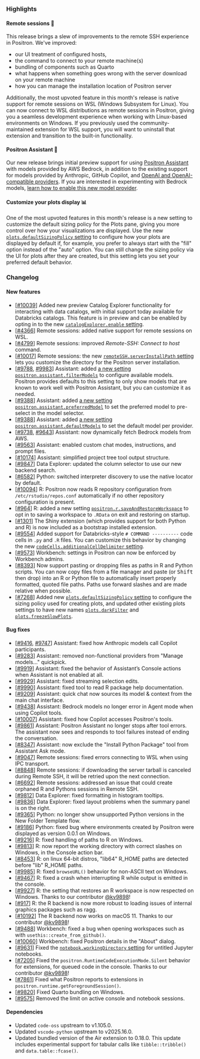 ### Highlights

#### Remote sessions 🚀

This release brings a slew of improvements to the remote SSH experience in Positron. We've improved:

- our UI treatment of configured hosts, 
- the command to connect to your remote machine(s)
- bundling of components such as Quarto
- what happens when something goes wrong with the server download on your remote machine
- how you can manage the installation location of Positron server

Additionally, the most upvoted feature in this month's release is native support for remote sessions on WSL (Windows Subsystem for Linux). You can now connect to WSL distributions as remote sessions in Positron, giving you a seamless development experience when working with Linux-based environments on Windows. If you previously used the community-maintained extension for WSL support, you will want to uninstall that extension and transition to the built-in functionality.

#### Positron Assistant 🤖

Our new release brings initial preview support for using [Positron Assistant](https://positron.posit.co/assistant) with models provided by AWS Bedrock, in addition to the existing support for models provided by Anthropic, GitHub Copilot, and [OpenAI and OpenAI-compatible providers](https://github.com/posit-dev/positron/discussions/9988). If you are interested in experimenting with Bedrock models, [learn how to enable this new model provider](LINKTOCOME).

#### Customize your plots display 📊

One of the most upvoted features in this month's release is a new setting to customize the default sizing policy for the Plots pane, giving you more control over how your visualizations are displayed. Use the new [`plots.defaultSizingPolicy` setting](positron://settings/plots.defaultSizingPolicy) to configure how your plots are displayed by default if, for example, you prefer to always start with the "fill" option instead of the "auto" option. You can still change the sizing policy via the UI for plots after they are created, but this setting lets you set your preferred default behavior.

<div id="checkbox"></div>

### Changelog

#### New features

- [[#10039](https://github.com/posit-dev/positron/issues/10039)] Added new preview Catalog Explorer functionality for interacting with data catalogs, with initial support today available for Databricks catalogs. This feature is in preview and can be enabled by opting in to the new [`catalogExplorer.enable` setting](positron://settings/catalogExplorer.enable). 
- [[#4366](https://github.com/posit-dev/positron/issues/4366)] Remote sessions: added native support for remote sessions on WSL.
- [[#4799](https://github.com/posit-dev/positron/issues/4799)] Remote sessions: improved _Remote-SSH: Connect to host_ command.
- [[#10017](https://github.com/posit-dev/positron/issues/10017)] Remote sessions: the new [`remoteSSH.serverInstallPath` setting](positron://settings/remoteSSH.serverInstallPath) lets you customize the directory for the Positron server installation.
- [[#9788](https://github.com/posit-dev/positron/issues/9788), [#9983](https://github.com/posit-dev/positron/issues/9983)] Assistant: added [a new setting `positron.assistant.filterModels`](positron://settings/positron.assistant.filterModels) to configure available models. Positron provides defaults to this setting to only show models that are known to work well with Positron Assistant, but you can customize it as needed.
- [[#9388](https://github.com/posit-dev/positron/issues/9388)] Assistant: added [a new setting `positron.assistant.preferredModel`](positron://settings/positron.assistant.preferredModel) to set the preferred model to pre-select in the model selector. 
- [[#9388](https://github.com/posit-dev/positron/issues/9388)] Assistant: added [a new setting `positron.assistant.defaultModels`](positron://settings/positron.assistant.defaultModels) to set the default model per provider. 
- [[#9738](https://github.com/posit-dev/positron/issues/9738), [#9643](https://github.com/posit-dev/positron/issues/9643)] Assistant: now dynamically fetch Bedrock models from AWS.
- [[#9563](https://github.com/posit-dev/positron/issues/9563)] Assistant: enabled custom chat modes, instructions, and prompt files.
- [[#10174](https://github.com/posit-dev/positron/issues/10174)] Assistant: simplified project tree tool output structure.
- [[#9847](https://github.com/posit-dev/positron/issues/9847)] Data Explorer: updated the column selector to use our new backend search.
- [[#6582](https://github.com/posit-dev/positron/issues/6582)] Python: switched interpreter discovery to use the native locator by default.
- [[#10094](https://github.com/posit-dev/positron/issues/10094)] R: Positron now reads R repository configuration from `/etc/rstudio/repos.conf` automatically if no other repository configuration is present.
- [[#964](https://github.com/posit-dev/positron/issues/964)] R: added a new setting [`positron.r.saveAndRestoreWorkspace`](positron://settings/positron.r.saveAndRestoreWorkspace) to opt in to saving a workspace to `.RData` on exit and restoring on startup.
- [[#1301](https://github.com/posit-dev/positron/issues/1301)] The Shiny extension (which provides support for both Python and R) is now included as a bootstrap installed extension.
- [[#9554](https://github.com/posit-dev/positron/issues/9554)] Added support for Databricks-style `# COMMAND ----------` code cells in `.py` and `.R` files. You can customize this behavior by changing the new [`codeCells.additionalCellDelimiter` setting](positron://settings/codeCells.additionalCellDelimiter).
- [[#9573](https://github.com/posit-dev/positron/issues/9573)] Workbench: settings in Positron can now be enforced by Workbench admins. 
- [[#8393](https://github.com/posit-dev/positron/issues/8393)] Now support pasting or dropping files as paths in R and Python scripts. You can now copy files from a file manager and paste (or <kbd>Shift</kbd> then drop) into an R or Python file to automatically insert properly formatted, quoted file paths. Paths use forward slashes and are made relative when possible.
- [[#7268](https://github.com/posit-dev/positron/issues/7268)] Added new [`plots.defaultSizingPolicy` setting](positron://settings/plots.defaultSizingPolicy) to configure the sizing policy used for creating plots, and updated other existing plots settings to have new names [`plots.darkFilter`](positron://settings/plots.darkFilter) and [`plots.freezeSlowPlots`](positron://settings/plots.freezeSlowPlots).

#### Bug fixes

- [[#9416](https://github.com/posit-dev/positron/issues/9416), [#9747](https://github.com/posit-dev/positron/issues/9747)] Assistant: fixed how Anthropic models call Copilot participants.
- [[#9283](https://github.com/posit-dev/positron/issues/9283)] Assistant: removed non-functional providers from "Manage models..." quickpick.
- [[#9919](https://github.com/posit-dev/positron/issues/9919)] Assistant: fixed the behavior of Assistant’s Console actions when Assistant is not enabled at all.
- [[#9929](https://github.com/posit-dev/positron/issues/9929)] Assistant: fixed streaming selection edits.
- [[#9990](https://github.com/posit-dev/positron/issues/9990)] Assistant: fixed tool to read R package help documentation.
- [[#9209](https://github.com/posit-dev/positron/issues/9209)] Assistant: quick chat now sources its model & context from the main chat interface.
- [[#9438](https://github.com/posit-dev/positron/issues/9438)] Assistant: Bedrock models no longer error in Agent mode when using Copilot tools.
- [[#10007](https://github.com/posit-dev/positron/issues/10007)] Assistant: fixed how Copilot accesses Positron's tools.
- [[#9861](https://github.com/posit-dev/positron/issues/9861)] Assistant: Positron Assistant no longer stops after tool errors. The assistant now sees and responds to tool failures instead of ending the conversation.
- [[#8347](https://github.com/posit-dev/positron/issues/8347)] Assistant: now exclude the "Install Python Package" tool from Assistant Ask mode.
- [[#9047](https://github.com/posit-dev/positron/issues/9047)] Remote sessions: fixed errors connecting to WSL when using IPC transport.
- [[#8848](https://github.com/posit-dev/positron/issues/8848)] Remote sessions: if downloading the server tarball is canceled during Remote SSH, it will be retried upon the next connection.
- [[#6692](https://github.com/posit-dev/positron/issues/6692)] Remote sessions: addressed an issue that could create orphaned R and Pythons sessions in Remote SSH.
- [[#9812](https://github.com/posit-dev/positron/issues/9812)] Data Explorer: fixed formatting in histogram tooltips.
- [[#9836](https://github.com/posit-dev/positron/issues/9836)] Data Explorer: fixed layout problems when the summary panel is on the right.
- [[#9365](https://github.com/posit-dev/positron/issues/9365)] Python: no longer show unsupported Python versions in the New Folder Template flow.
- [[#9186](https://github.com/posit-dev/positron/issues/9186)] Python: fixed bug where environments created by Positron were displayed as version 0.0.1 on Windows.
- [[#9216](https://github.com/posit-dev/positron/issues/9216)] R: fixed handling of paths to R on Windows.
- [[#9813](https://github.com/posit-dev/positron/issues/9813)] R: now report the working directory with correct slashes on Windows, in the Console action bar.
- [[#8453](https://github.com/posit-dev/positron/issues/8453)] R: on linux 64-bit distros, "lib64" R_HOME paths are detected before "lib" R_HOME paths.
- [[#9985](https://github.com/posit-dev/positron/issues/9985)] R: fixed `browseURL()` behavior for non-ASCII text on Windows.
- [[#9467](https://github.com/posit-dev/positron/issues/9467)] R: fixed a crash when interrupting R while output is emitted in the console.
- [[#9927](https://github.com/posit-dev/positron/issues/9927)] R: the setting that restores an R workspace is now respected on Windows. Thanks to our contributor [@kv9898](https://github.com/kv9898)!
- [[#917](https://github.com/posit-dev/ark/issues/917)] R: the R backend is now more robust to loading issues of internal graphics packages such as ragg.
- [[#10192](https://github.com/posit-dev/positron/issues/10192)] The R backend now works on macOS 11. Thanks to our contributor [@kv9898](https://github.com/kv9898)!
- [[#9488](https://github.com/posit-dev/positron/issues/9488)] Workbench: fixed a bug when opening workspaces such as with `usethis::create_from_github()`.
- [[#10060](https://github.com/posit-dev/positron/issues/10060)] Workbench: fixed Positron details in the "About" dialog.
- [[#9631](https://github.com/posit-dev/positron/issues/9631)] Fixed the [`notebook.workingDirectory` setting](positron://settings/notebook.workingDirectory) for untitled Jupyter notebooks.
- [[#7205](https://github.com/posit-dev/positron/issues/7205)] Fixed the `positron.RuntimeCodeExecutionMode.Silent` behavior for extensions, for queued code in the console. Thanks to our contributor [@kv9898](https://github.com/kv9898)!
- [[#7861](https://github.com/posit-dev/positron/issues/7861)] Fixed what Positron reports to extensions in `positron.runtime.getForegroundSession()`.
- [[#9820](https://github.com/posit-dev/positron/issues/9820)] Fixed Quarto bundling on Windows.
- [[#9575](https://github.com/posit-dev/positron/issues/9575)] Removed the limit on active console and notebook sessions.

#### Dependencies

- Updated `code-oss` upstream to v1.105.0.
- Updated `vscode-python` upstream to v2025.16.0.
- Updated bundled version of the Air extension to 0.18.0. This update includes experimental support for tabular calls like `tibble::tribble()` and `data.table::fcase()`.